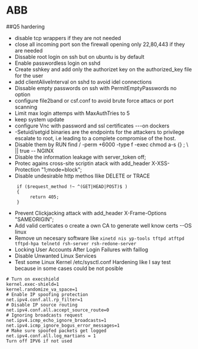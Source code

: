 # ABB

##Q5 hardering
* disable tcp wrappers if they are not needed
* close all incoming port son the firewall opening only 22,80,443 if they are needed
* Dissable root login on ssh but on ubuntu is by default
* Enable passwordless login on sshd
* Create sshkey and add only the authorizet key on the authorized_key file for the user
* add clientAliveInterval on sshd to avoid idel connections
* Dissable empty passwords on ssh with PermitEmptyPasswords no option
* configure file2band or csf.conf to avoid brute force attacs or port scanning
* Limit max login attemps with MaxAuthTries to 5
* keep system update
* configure Vnc with password and ssl certificates
---on dockers
* -Setuid/setgid  binaries are the endpoints for the attackers to privilege escalate to root, i.e leading to a complete compromise of the host.
* Disable them by  RUN find / -perm +6000 -type f -exec chmod a-s {} \; \ || true
-- NGINX
* Disable the information leakage with server_token off;
* Protec agains cross-site scriptin atack with add_header X-XSS-Protection "1;mode=block";
* Disable undesirable http methos llike DELETE or TRACE 
```
    if ($request_method !~ ^(GET|HEAD|POST)$ )
    {
         return 405;
    }
 ```
* Prevent Clickjacking attack with   add_header X-Frame-Options "SAMEORIGIN";
* Add valid certicates o create a own CA to generate well know certs
--OS linux
* Remove un necesary software like 
 ```xinetd nis yp-tools tftpd atftpd tftpd-hpa telnetd rsh-server rsh-redone-server```
* Locking User Accounts After Login Failures with faillog
* Disable Unwanted Linux Services
* Test some Linux Kernel /etc/sysctl.conf Hardening like I say test because in some cases could be not posible
```
# Turn on execshield
kernel.exec-shield=1
kernel.randomize_va_space=1
# Enable IP spoofing protection
net.ipv4.conf.all.rp_filter=1
# Disable IP source routing
net.ipv4.conf.all.accept_source_route=0
# Ignoring broadcasts request
net.ipv4.icmp_echo_ignore_broadcasts=1
net.ipv4.icmp_ignore_bogus_error_messages=1
# Make sure spoofed packets get logged
net.ipv4.conf.all.log_martians = 1
Turn off IPV6 if not used
```
